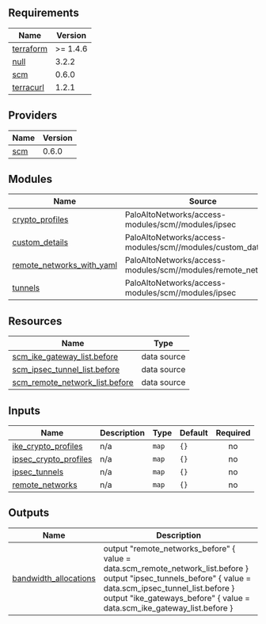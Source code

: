 
<!-- BEGINNING OF PRE-COMMIT-TERRAFORM DOCS HOOK -->
## Requirements

| Name | Version |
|------|---------|
| <a name="requirement_terraform"></a> [terraform](#requirement\_terraform) | >= 1.4.6 |
| <a name="requirement_null"></a> [null](#requirement\_null) | 3.2.2 |
| <a name="requirement_scm"></a> [scm](#requirement\_scm) | 0.6.0 |
| <a name="requirement_terracurl"></a> [terracurl](#requirement\_terracurl) | 1.2.1 |

## Providers

| Name | Version |
|------|---------|
| <a name="provider_scm"></a> [scm](#provider\_scm) | 0.6.0 |

## Modules

| Name | Source | Version |
|------|--------|---------|
| <a name="module_crypto_profiles"></a> [crypto\_profiles](#module\_crypto\_profiles) | PaloAltoNetworks/access-modules/scm//modules/ipsec | 0.1.6 |
| <a name="module_custom_details"></a> [custom\_details](#module\_custom\_details) | PaloAltoNetworks/access-modules/scm//modules/custom_data | 0.1.6 |
| <a name="module_remote_networks_with_yaml"></a> [remote\_networks\_with\_yaml](#module\_remote\_networks\_with\_yaml) | PaloAltoNetworks/access-modules/scm//modules/remote_networks | 0.1.6 |
| <a name="module_tunnels"></a> [tunnels](#module\_tunnels) | PaloAltoNetworks/access-modules/scm//modules/ipsec | 0.1.6 |

## Resources

| Name | Type |
|------|------|
| [scm_ike_gateway_list.before](https://registry.terraform.io/providers/PaloAltoNetworks/scm/0.6.0/docs/data-sources/ike_gateway_list) | data source |
| [scm_ipsec_tunnel_list.before](https://registry.terraform.io/providers/PaloAltoNetworks/scm/0.6.0/docs/data-sources/ipsec_tunnel_list) | data source |
| [scm_remote_network_list.before](https://registry.terraform.io/providers/PaloAltoNetworks/scm/0.6.0/docs/data-sources/remote_network_list) | data source |

## Inputs

| Name | Description | Type | Default | Required |
|------|-------------|------|---------|:--------:|
| <a name="input_ike_crypto_profiles"></a> [ike\_crypto\_profiles](#input\_ike\_crypto\_profiles) | n/a | `map` | `{}` | no |
| <a name="input_ipsec_crypto_profiles"></a> [ipsec\_crypto\_profiles](#input\_ipsec\_crypto\_profiles) | n/a | `map` | `{}` | no |
| <a name="input_ipsec_tunnels"></a> [ipsec\_tunnels](#input\_ipsec\_tunnels) | n/a | `map` | `{}` | no |
| <a name="input_remote_networks"></a> [remote\_networks](#input\_remote\_networks) | n/a | `map` | `{}` | no |

## Outputs

| Name | Description |
|------|-------------|
| <a name="output_bandwidth_allocations"></a> [bandwidth\_allocations](#output\_bandwidth\_allocations) | output "remote\_networks\_before" { value = data.scm\_remote\_network\_list.before }  output "ipsec\_tunnels\_before" { value = data.scm\_ipsec\_tunnel\_list.before }  output "ike\_gateways\_before" { value = data.scm\_ike\_gateway\_list.before } |
<!-- END OF PRE-COMMIT-TERRAFORM DOCS HOOK -->